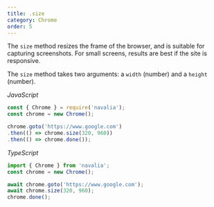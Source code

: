 ```yaml
---
title: .size
category: Chrome
order: 5
---
```


The `size` method resizes the frame of the browser, and is suitable for capturing screenshots. For small screens, results are best if the site is responsive.

The `size` method takes two arguments: a `width` (number) and a `height` (number).

*JavaScript*
```js
const { Chrome } = require('navalia');
const chrome = new Chrome();

chrome.goto('https://www.google.com')
.then(() => chrome.size(320, 960))
.then(() => chrome.done());
```

*TypeScript*
```ts
import { Chrome } from 'navalia';
const chrome = new Chrome();

await chrome.goto('https://www.google.com');
await chrome.size(320, 960);
chrome.done();
```
